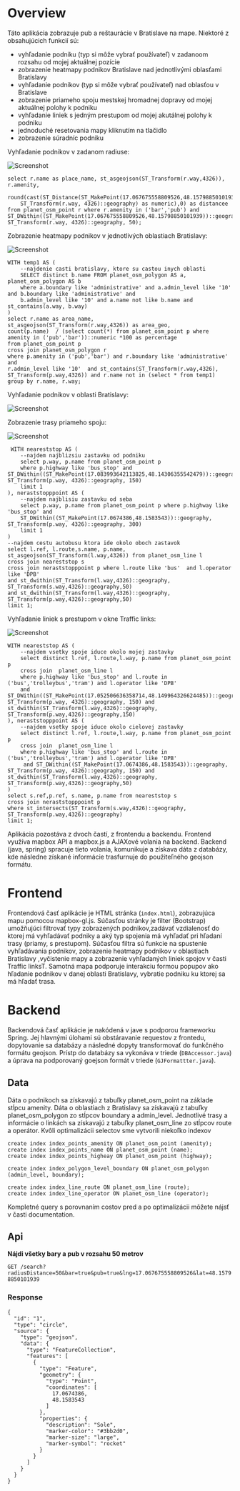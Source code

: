 # Overview

Táto aplikácia zobrazuje pub a reštaurácie v Bratislave na mape. Niektoré z obsahujúcich funkcií sú:
- vyhľadanie podniku (typ si môže vybrať používateľ) v zadanoom rozsahu od mojej aktuálnej pozície
- zobrazenie heatmapy podnikov Bratislave nad jednotlivými oblasťami Bratislavy 
- vyhľadanie podnikov (typ si môže vybrať používateľ) nad oblasťou v Bratislave
- zobrazenie priameho spoju mestskej hromadnej dopravy od mojej aktuálnej polohy k podniku
- vyhľadanie liniek s jedným prestupom od mojej akutálnej polohy k podniku
- jednoduché resetovania mapy kliknutím na tlačidlo
- zobrazenie súradníc podniku

Vyhľadanie podnikov v zadanom radiuse:

![Screenshot](findpubs.PNG)

```
select r.name as place_name, st_asgeojson(ST_Transform(r.way,4326)), r.amenity, 
	round(cast(ST_Distance(ST_MakePoint(17.067675558809526,48.15798850101939)::geography,
	ST_Transform(r.way, 4326)::geography) as numeric),0) as distancee 
from planet_osm_point r where r.amenity in ('bar','pub') and ST_DWithin((ST_MakePoint(17.067675558809526,48.15798850101939))::geography, ST_Transform(r.way, 4326)::geography, 50);
```

Zobrazenie heatmapy podnikov  v jednotlivých oblastiach Bratislavy:

![Screenshot](heatmap.PNG)

```
WITH temp1 AS (
	--najdenie casti bratislavy, ktore su castou inych oblasti
	SELECT distinct b.name FROM planet_osm_polygon AS a, planet_osm_polygon AS b 
	where a.boundary like 'administrative' and a.admin_level like '10' and b.boundary like 'administrative' and 
	b.admin_level like '10' and a.name not like b.name and st_contains(a.way, b.way)
) 
select r.name as area_name, 
st_asgeojson(ST_Transform(r.way,4326)) as area_geo, 
count(p.name)  / (select count(*) from planet_osm_point p where amenity in ('pub','bar'))::numeric *100 as percentage 
from planet_osm_point p 
cross join planet_osm_polygon r 
where p.amenity in ('pub','bar') and r.boundary like 'administrative' and 
r.admin_level like '10'  and st_contains(ST_Transform(r.way,4326), ST_Transform(p.way,4326)) and r.name not in (select * from temp1) 
group by r.name, r.way;
```

Vyhľadanie podnikov v oblasti Bratislavy:

![Screenshot](findheatmap.PNG)

Zobrazenie trasy priameho spoju:

![Screenshot](direct.PNG)

```
 WITH neareststop AS ( 
	--najdem najblizsiu zastavku od podniku
	select p.way, p.name from planet_osm_point p 
	where p.highway like 'bus_stop' and ST_DWithin((ST_MakePoint(17.083993642113825,48.14306355542479))::geography, ST_Transform(p.way, 4326)::geography, 150) 
	limit 1
), neraststopppoint AS ( 
	--najdem najblisiu zastavku od seba
	select p.way, p.name from planet_osm_point p where p.highway like 'bus_stop' and 
	ST_DWithin((ST_MakePoint(17.0674386,48.1583543))::geography, ST_Transform(p.way, 4326)::geography, 300) 
	limit 1
) 
--najdem cestu autobusu ktora ide okolo oboch zastavok
select l.ref, l.route,s.name, p.name, st_asgeojson(ST_Transform(l.way,4326)) from planet_osm_line l 
cross join neareststop s 
cross join neraststopppoint p where l.route like 'bus'  and l.operator like 'DPB' 
and st_dwithin(ST_Transform(l.way,4326)::geography, ST_Transform(s.way,4326)::geography,50) 
and st_dwithin(ST_Transform(l.way,4326)::geography, ST_Transform(p.way,4326)::geography,50) 
limit 1;
```

Vyhľadanie liniek s prestupom v okne Traffic links:

![Screenshot](transfer.PNG)

```
WITH neareststop AS ( 
	--najdem vsetky spoje iduce okolo mojej zastavky
	select distinct l.ref, l.route,l.way, p.name from planet_osm_point p
	cross join  planet_osm_line l 
	where p.highway like 'bus_stop' and l.route in ('bus','trolleybus','tram') and l.operator like 'DPB'
	and ST_DWithin((ST_MakePoint(17.052506636358714,48.149964326624485))::geography, ST_Transform(p.way, 4326)::geography, 150) and  st_dwithin(ST_Transform(l.way,4326)::geography, ST_Transform(p.way,4326)::geography,150) 
), neraststopppoint AS ( 
	--najdem vsetky spoje iduce okolo cielovej zastavky
	select distinct l.ref, l.route,l.way, p.name from planet_osm_point p 
	cross join  planet_osm_line l 
	where p.highway like 'bus_stop' and l.route in ('bus','trolleybus','tram') and l.operator like 'DPB'
	 and ST_DWithin((ST_MakePoint(17.0674386,48.1583543))::geography, ST_Transform(p.way, 4326)::geography, 150) and  st_dwithin(ST_Transform(l.way,4326)::geography, ST_Transform(p.way,4326)::geography,50)
) 
select s.ref,p.ref, s.name, p.name from neareststop s
cross join neraststopppoint p 
where st_intersects(ST_Transform(s.way,4326)::geography, ST_Transform(p.way,4326)::geography)
limit 1;
```

Aplikácia pozostáva z dvoch častí, z frontendu a backendu. Frontend využíva  mapbox API a mapbox.js a AJAXové volania na backend. Backend (java, spring) spracuje tieto volania, komunikuje a získava dáta z databázy, kde následne získané informácie trasfurnuje do použiteľného geojson formátu.

# Frontend

Frontendová časť aplikácie je HTML stránka (`index.html`), zobrazujúca mapu pomocou mapbox-gl.js. Súčasťou stránky je filter (Bootstrap) umožňujúci filtrovať typy zobrazených podnikov,zadávať vzdialenosť do ktorej má vyhľadávať podniky a aký typ spojenia má vyhľadať pri hľadaní trasy (priamy, s prestupom). Súčasťou filtra sú funkcie na spustenie vyhľadávania podnikov, zobrazenie heatmapy podnikov v oblastiach Bratislavy ,vyčistenie mapy a zobrazenie vyhľadaných liniek spojov v časti Traffic linksT. Samotná mapa podporuje interakciu formou popupov ako hľadanie podnikov v danej oblasti Bratislavy, vybratie podniku ku ktorej sa má hľadať trasa.

# Backend

Backendová časť aplikácie je nakódená v jave s podporou frameworku Spring. Jej hlavnými úlohami sú obstáravanie requestov z frontedu, dopytovanie sa databázy a následné dopyty transformovať do funkčného formátu geojson. Prístp do databázy sa vykonáva v triede (`DBAccessor.java`) a úprava na podporovaný goejson formát v triede (`GJFormattter.java`).

## Data

Dáta o podnikoch sa získavajú z tabuľky planet_osm_point na základe stĺpcu amenity. Dáta o oblastiach z Bratislavy sa získavajú z tabuľky planet_osm_polygon zo stĺpcov boundary a admin_level. Jednotlivé trasy a informácie o linkách sa získavajú z tabuľky planet_osm_line zo stĺpcov route a operátor. Kvôli optimalizácii selectov sme vytvorili niekoľko indexov

```
create index index_points_amenity ON planet_osm_point (amenity);
create index index_points_name ON planet_osm_point (name);
create index index_points_higheay ON planet_osm_point (highway);

create index index_polygon_level_boundary ON planet_osm_polygon (admin_level, boundary);

create index index_line_route ON planet_osm_line (route);
create index index_line_operator ON planet_osm_line (operator);
```
Kompletné query s porovnaním costov pred a po optimalizácii môžete nájsť v časti documentation.
## Api

**Nájdi všetky bary a pub v rozsahu 50 metrov**

`GET /search?radiusDistance=50&bar=true&pub=true&lng=17.067675558809526&lat=48.15798850101939`



### Response


```
{
  "id": "1",
  "type": "circle",
  "source": {
    "type": "geojson",
    "data": {
      "type": "FeatureCollection",
      "features": [
        {
          "type": "Feature",
          "geometry": {
            "type": "Point",
            "coordinates": [
              17.0674386,
              48.1583543
            ]
          },
          "properties": {
            "description": "Sole",
            "marker-color": "#3bb2d0",
            "marker-size": "large",
            "marker-symbol": "rocket"
          }
        }
      ]
    }
  }
}
```

